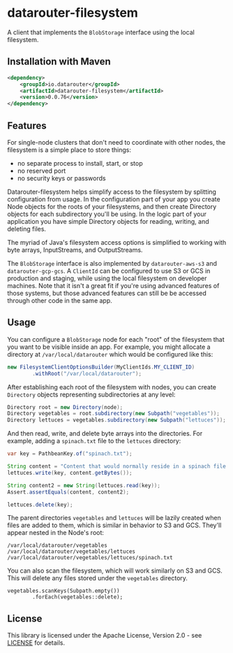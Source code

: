# datarouter-filesystem

A client that implements the `BlobStorage` interface using the local filesystem.

## Installation with Maven

```xml
<dependency>
	<groupId>io.datarouter</groupId>
	<artifactId>datarouter-filesystem</artifactId>
	<version>0.0.76</version>
</dependency>
```

## Features

For single-node clusters that don't need to coordinate with other nodes, the filesystem is a simple place to store things:
 - no separate process to install, start, or stop
 - no reserved port
 - no security keys or passwords

Datarouter-filesystem helps simplify access to the filesystem by splitting configuration from usage.  In the 
configuration part of your app you create Node objects for the roots of your filesystems, and then create Directory 
objects for each subdirectory you'll be using.  In the logic part of your application you have simple Directory objects 
for reading, writing, and deleting files.

The myriad of Java's filesystem access options is simplified to working with byte arrays, InputStreams, and OutputStreams.

The `BlobStorage` interface is also implemented by `datarouter-aws-s3` and `datarouter-gcp-gcs`.  A `ClientId` can be configured
to use S3 or GCS in production and staging, while using the local filesystem on developer machines.  Note that it isn't a
great fit if you're using advanced features of those systems, but those advanced features can still be be accessed through
other code in the same app.
 
## Usage

You can configure a `BlobStorage` node for each "root" of the filesystem that you want to be visible inside an app.
For example, you might allocate a directory at `/var/local/datarouter` which would be configured like this:

```java
new FilesystemClientOptionsBuilder(MyClientIds.MY_CLIENT_ID)
		.withRoot("/var/local/datarouter");
```

After establishing each root of the filesystem with nodes, you can create `Directory` objects representing subdirectories
at any level:

```java
Directory root = new Directory(node);
Directory vegetables = root.subdirectory(new Subpath("vegetables"));
Directory lettuces = vegetables.subdirectory(new Subpath("lettuces"));
```

And then read, write, and delete byte arrays into the directories.
For example, adding a `spinach.txt` file to the `lettuces` directory:

```java
var key = PathbeanKey.of("spinach.txt");

String content = "Content that would normally reside in a spinach file.";
lettuces.write(key, content.getBytes());

String content2 = new String(lettuces.read(key));
Assert.assertEquals(content, content2);

lettuces.delete(key);
```

The parent directories `vegetables` and `lettuces` will be lazily created when files are added to them, which
is similar in behavior to S3 and GCS.  They'll appear nested in the Node's root:

```
/var/local/datarouter/vegetables
/var/local/datarouter/vegetables/lettuces
/var/local/datarouter/vegetables/lettuces/spinach.txt
```

You can also scan the filesystem, which will work similarly on S3 and GCS. 
This will delete any files stored under the `vegetables` directory.

```
vegetables.scanKeys(Subpath.empty())
		.forEach(vegetables::delete);
```

## License

This library is licensed under the Apache License, Version 2.0 - see [LICENSE](../LICENSE) for details.
